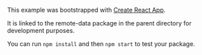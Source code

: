 This example was bootstrapped with [Create React App](https://github.com/facebook/create-react-app).

It is linked to the remote-data package in the parent directory for development purposes.

You can run `npm install` and then `npm start` to test your package.

